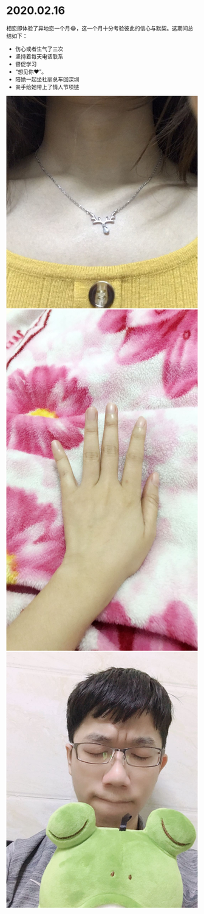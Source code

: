 # 2020.02.16

相恋即体验了异地恋一个月😂，这一个月十分考验彼此的信心与默契。这期间总结如下：

* 伤心或者生气了三次
* 坚持着每天电话联系
* 督促学习
* “想见你❤️”。
* 陪她一起坐社丽总车回深圳
* 亲手给她带上了情人节项链

![1](https://github.com/pwcong/promise4xll/raw/master/memory/2020.02.16/1.jpeg)
![2](https://github.com/pwcong/promise4xll/raw/master/memory/2020.02.16/2.jpeg)
![3](https://github.com/pwcong/promise4xll/raw/master/memory/2020.02.16/3.jpeg)